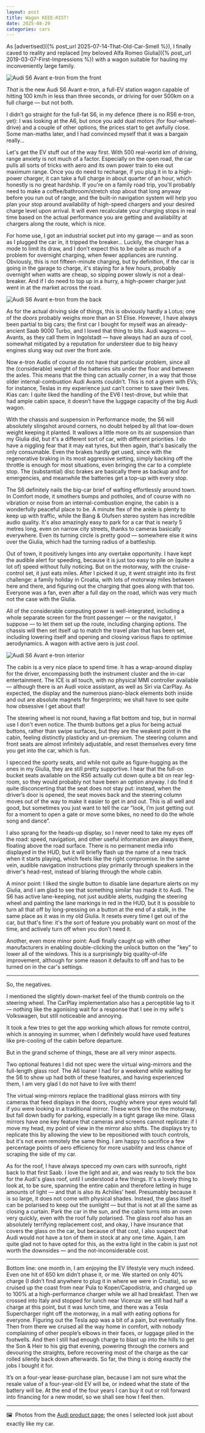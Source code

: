 ```yaml
---
layout: post
title: Wagon KEEE-RIST!
date: 2025-08-29
categories: cars
---
```


As [advertised]({% post_url 2025-07-14-That-Old-Car-Smell %}), I finally caved to reality and replaced [my beloved Alfa Romeo Giulia]({% post_url 2019-03-07-First-Impressions %}) with a wagon suitable for hauling my inconveniently large family.

![Audi S6 Avant e-tron from the front](/images/S6e_2023_6114-S-L.jpg)

*That* is the new Audi S6 Avant e-tron, a full-EV station wagon capable of hitting 100 km/h in less than three seconds, *or* driving for over 500km on a full charge — but not both. 

I didn’t go straight for the full-fat S6, in my defence (there is no RS6 e-tron, yet): I was looking at the A6, but once you add dual motors (for four-wheel-drive) and a couple of other options, the prices start to get awfully close. Some man-maths later, and I had convinced myself that it was a bargain really…

Let's get the EV stuff out of the way first. With 500 real-world km of driving, range anxiety is not much of a factor. Especially on the open road, the car pulls all sorts of tricks with aero and its own power train to eke out maximum range. Once you do need to recharge, if you plug it in to a high-power charger, it can take a full charge in about quarter of an hour, which honestly is no great hardship. If you're on a family road trip, you'll probably need to make a coffee/bathroom/stretch stop about that long anyway before you run out of range, and the built-in navigation system will help you plan your stop around availability of high-speed chargers and your desired charge level upon arrival. It will even recalculate your charging stops in real time based on the actual performance you are getting and availability at chargers along the route, which is nice.

For home use, I got an industrial socket put into my garage — and as soon as I plugged the car in, it tripped the breaker… Luckily, the charger has a mode to limit its draw, and I don’t expect this to be quite as much of a problem for overnight charging, when fewer appliances are running. Obviously, this is not fifteen-minute charging, but by definition, if the car is going in the garage to charge, it's staying for a few hours, probably overnight when watts are cheap, so sipping power slowly is not a deal-breaker. And if I do need to top up in a hurry, a high-power charger just went in at the market across the road.

![Audi S6 Avant e-tron from the back](/images/S6e_2023_6113-L.jpg)

As for the actual driving side of things, this is obviously hardly a Lotus; one of the *doors* probably weighs more than an S1 Elise. However, I have always been partial to big cars; the first car I bought for myself was an already-ancient Saab 9000 Turbo, and I loved that thing to bits. Audi wagons — Avants, as they call them in Ingolstadt — have always had an aura of cool, somewhat mitigated by a reputation for understeer due to big heavy engines slung way out over the front axle. 

Now e-tron Audis of course do not have that particular problem, since all the (considerable) weight of the batteries sits under the floor and between the axles. This means that the thing can actually *corner*, in a way that those older internal-combustion Audi Avants couldn’t. This is not a given with EVs; for instance, Teslas in my experience just can’t corner to save their lives. Kias can: I quite liked the handling of the EV6 I test-drove, but while that had ample cabin space, it doesn’t have the luggage capacity of the big Audi wagon.

With the chassis and suspension in Performance mode, the S6 will absolutely slingshot around corners, no doubt helped by all that low-down weight keeping it planted. It wallows a little more on its air suspension than my Giulia did, but it's a different sort of car, with different priorities. I do have a niggling fear that it may eat tyres, but then again, that's basically the only consumable. Even the brakes hardly get used, since with the regenerative braking in its most aggressive setting, simply backing off the throttle is enough for most situations, even bringing the car to a complete stop. The (substantial) disc brakes are basically there as backup and for emergencies, and meanwhile the batteries get a top-up with every stop.

The S6 definitely nails the big-car brief of wafting effortlessly around town. In Comfort mode, it smothers bumps and potholes, and of course with no vibration or noise from an internal-combustion engine, the cabin is a wonderfully peaceful place to be. A minute flex of the ankle is plenty to keep up with traffic, while the Bang & Olufsen stereo system has incredible audio quality. It's also amazingly easy to park for a car that is nearly 5 metres long, even on narrow city streets, thanks to cameras basically everywhere. Even its turning circle is pretty good — somewhere else it wins over the Giulia, which had the turning radius of a battleship.

Out of town, it positively lunges into any overtake opportunity. I have kept the audible alert for speeding, because it is just too easy to pile on (quite a lot of) speed without fully noticing. But on the motorway, with the cruise-control set, it just eats miles. After I picked it up, it went straight into its first challenge: a family holiday in Croatia, with lots of motorway miles between here and there, and figuring out the charging that goes along with that too. Everyone was a fan, even after a full day on the road, which was very much not the case with the Giulia.

All of the considerable computing power is well-integrated, including a whole separate screen for the front passenger — or the navigator, I suppose — to let them set up the route, including charging options. The chassis will then set itself up to match the travel plan that has been set, including lowering itself and opening and closing various flaps to optimise aerodynamics. A wagon with active aero is just *cool*.

![Audi S6 Avant e-tron interior](/images/s6-interior.jpeg)

The cabin is a very nice place to spend time. It has a wrap-around display for the driver, encompassing both the instrument cluster and the in-car entertainment. The ICE is all touch, with no physical MMI controller available — although there is an Audi voice assistant, as well as Siri via CarPlay. As expected, the display and the numerous piano-black elements both inside and out are absolute magnets for fingerprints; we shall have to see quite how obsessive I get about that!

The steering wheel is not round, having a flat bottom and top, but in normal use I don't even notice. The thumb buttons get a plus for being actual buttons, rather than swipe surfaces, but they are the weakest point in the cabin, feeling distinctly plasticky and un-premium. The steering column and front seats are almost infinitely adjustable, and reset themselves every time you get into the car, which is fun.

I specced the sporty seats, and while not quite as figure-hugging as the ones in my Giulia, they are still pretty supportive. I hear that the full-on bucket seats available on the RS6 actually cut down quite a bit on rear leg-room, so they would probably not have been an option anyway. I do find it quite disconcerting that the seat does not stay put: instead, when the driver’s door is opened, the seat moves back and the steering column moves out of the way to make it easier to get in and out. This is all well and good, but sometimes you just want to tell the car “look, I’m just getting out for a moment to open a gate or move some bikes, no need to do the whole song and dance”.

I also sprang for the heads-up display, so I never need to take my eyes off the road: speed, navigation, and other useful information are always there, floating above the road surface. There is no permanent media info displayed in the HUD, but it will briefly flash up the name of a new track when it starts playing, which feels like the right compromise. In the same vein, audible navigation instructions play primarily through speakers in the driver's head-rest, instead of blaring through the whole cabin.

A minor point: I liked the single button to disable lane departure alerts on my Giulia, and I am glad to see that something similar has made it to Audi. The S6 has active lane-keeping, not just audible alerts, nudging the steering wheel and painting the lane markings in red in the HUD, but it is possible to turn all that off by long-pressing on a button at the end of a stalk, in the same place as it was in my old Giulia. It resets every time I get out of the car, but that's fine: it's the sort of feature you probably want on most of the time, and actively turn off when you don't need it.

Another, even more minor point: Audi finally caught up with other manufacturers in enabling double-clicking the unlock button on the "key" to lower all of the windows. This is a surprisingly big quality-of-life improvement, although for some reason it defaults to off and has to be turned on in the car's settings.

*** 

So, the negatives.

I mentioned the slightly down-market feel of the thumb controls on the steering wheel. The CarPlay implementation also has a perceptible lag to it — nothing like the agonising wait for a response that I see in my wife's Volkswagen, but still noticeable and annoying.

It took a few tries to get the app working which allows for remote control, which is annoying in summer, when I definitely would have used features like pre-cooling of the cabin before departure.

But in the grand scheme of things, these are all very minor aspects.

Two optional features I did not spec were the virtual wing-mirrors and the full-length glass roof. The A6 loaner I had for a weekend while waiting for the S6 to show up had both of these features, and having experienced them, I am very glad I do not have to live with them!

The virtual wing-mirrors replace the traditional glass mirrors with tiny cameras that feed displays in the doors, roughly where your eyes would fall if you were looking in a traditional mirror. These work fine on the motorway, but fall down badly for parking, especially in a tight garage like mine. Glass mirrors have one key feature that cameras and screens cannot replicate: if I move my head, my point of view in the mirror also shifts. The displays try to replicate this by allowing the view to be repositioned with touch controls, but it's not even remotely the same thing. I am happy to sacrifice a few percentage points of aero efficiency for more usability and less chance of scraping the side of my car.

As for the roof, I have always specced my own cars with sunroofs, right back to that first Saab. I love the light and air, and was ready to tick the box for the Audi's glass roof, until I understood a few things. It's a lovely thing to look at, to be sure, spanning the entire cabin and therefore letting in huge amounts of light — and that is also its Achilles' heel. Presumably because it is so large, it does not come with physical shades. Instead, the glass itself can be polarised to keep out the sunlight — but that is not at all the same as closing a curtain. Park the car in the sun, and the cabin turns into an oven very quickly, even with the roof fully polarised. The glass roof also has an absolutely terrifying replacement cost, and okay, I have insurance that covers the glass on the car, but because of that cost, I also suspect that Audi would not have a ton of them in stock at any one time. Again, I am quite glad not to have opted for this, as the extra light in the cabin is just not worth the downsides — and the not-inconsiderable cost.

*** 

Bottom line: one month in, I am enjoying the EV lifestyle very much indeed. Even one hit of 650 km didn’t phase it, or me. We started on only 40% charge (I didn’t find anywhere to plug it in where we were in Croatia), so we cruised up the coast from near Pula to Koper/Capodistria, and charged up to 100% at a high-performance charger while we all had breakfast. Then we crossed into Italy and stopped for lunch near Vicenza: we still had half a charge at this point, but it was lunch time, and there was a Tesla Supercharger right off the motorway, in a mall with eating options for everyone. Figuring out the Tesla app was a bit of a pain, but eventually fine. Then from there we cruised all the way home in comfort, with nobody complaining of other people’s elbows in their faces, or luggage piled in the footwells. And then I still had enough charge to blast up into the hills to get the Son & Heir to his gig that evening, powering through the corners and devouring the straights, before recovering most of the charge as the car rolled silently back down afterwards. So far, the thing is doing exactly the jobs I bought it for.

It’s on a four-year lease-purchase plan, because I am not sure what the resale value of a four-year-old EV will be, or indeed what the state of the battery will be. At the end of the four years I can buy it out or roll forward into financing for a new model, so we shall see how I feel then.

***

🖼️  Photos from the [Audi product page](https://www.audi.it/it/modelli/a6-e-tron/s6-avant-e-tron/); the ones I selected look just about exactly like my car.